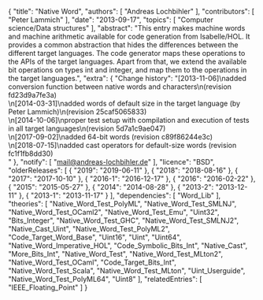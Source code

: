 {
    "title": "Native Word",
    "authors": [
        "Andreas Lochbihler"
    ],
    "contributors": [
        "Peter Lammich"
    ],
    "date": "2013-09-17",
    "topics": [
        "Computer science/Data structures"
    ],
    "abstract": "This entry makes machine words and machine arithmetic available for code generation from Isabelle/HOL.  It provides a common abstraction that hides the differences between the different target languages.  The code generator maps these operations to the APIs of the target languages.  Apart from that, we extend the available bit operations on types int and integer, and map them to the operations in the target languages.",
    "extra": {
        "Change history": "[2013-11-06]\nadded conversion function between native words and characters\n(revision fd23d9a7fe3a)<br>\n[2014-03-31]\nadded words of default size in the target language (by Peter Lammich)\n(revision 25caf5065833)<br>\n[2014-10-06]\nproper test setup with compilation and execution of tests in all target languages\n(revision 5d7a1c9ae047)<br>\n[2017-09-02]\nadded 64-bit words (revision c89f86244e3c)<br>\n[2018-07-15]\nadded cast operators for default-size words (revision fc1f1fb8dd30)<br>"
    },
    "notify": [
        "mail@andreas-lochbihler.de"
    ],
    "licence": "BSD",
    "olderReleases": [
        {
            "2019": "2019-06-11"
        },
        {
            "2018": "2018-08-16"
        },
        {
            "2017": "2017-10-10"
        },
        {
            "2016-1": "2016-12-17"
        },
        {
            "2016": "2016-02-22"
        },
        {
            "2015": "2015-05-27"
        },
        {
            "2014": "2014-08-28"
        },
        {
            "2013-2": "2013-12-11"
        },
        {
            "2013-1": "2013-11-17"
        }
    ],
    "dependencies": [
        "Word_Lib"
    ],
    "theories": [
        "Native_Word_Test_PolyML",
        "Native_Word_Test_SMLNJ",
        "Native_Word_Test_OCaml2",
        "Native_Word_Test_Emu",
        "Uint32",
        "Bits_Integer",
        "Native_Word_Test_GHC",
        "Native_Word_Test_SMLNJ2",
        "Native_Cast_Uint",
        "Native_Word_Test_PolyML2",
        "Code_Target_Word_Base",
        "Uint16",
        "Uint",
        "Uint64",
        "Native_Word_Imperative_HOL",
        "Code_Symbolic_Bits_Int",
        "Native_Cast",
        "More_Bits_Int",
        "Native_Word_Test",
        "Native_Word_Test_MLton2",
        "Native_Word_Test_OCaml",
        "Code_Target_Bits_Int",
        "Native_Word_Test_Scala",
        "Native_Word_Test_MLton",
        "Uint_Userguide",
        "Native_Word_Test_PolyML64",
        "Uint8"
    ],
    "relatedEntries": [
        "IEEE_Floating_Point"
    ]
}